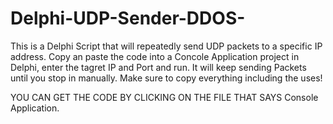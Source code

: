 # Delphi-UDP-Sender-DDOS-
This is a Delphi Script that will repeatedly send UDP packets to a specific IP address.
Copy an paste the code into a Concole Application project in Delphi, enter the tagret IP and Port and run. 
It will keep sending Packets until you stop in manually.
Make sure to copy everything including the uses!

YOU CAN GET THE CODE BY CLICKING ON THE FILE THAT SAYS Console Application.
